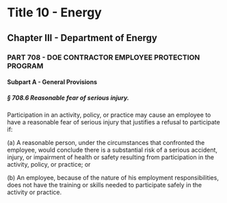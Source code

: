 
# Title 10 - Energy
## Chapter III - Department of Energy
### PART 708 - DOE CONTRACTOR EMPLOYEE PROTECTION PROGRAM
#### Subpart A - General Provisions
##### § 708.6 Reasonable fear of serious injury.

Participation in an activity, policy, or practice may cause an employee to have a reasonable fear of serious injury that justifies a refusal to participate if:

(a) A reasonable person, under the circumstances that confronted the employee, would conclude there is a substantial risk of a serious accident, injury, or impairment of health or safety resulting from participation in the activity, policy, or practice; or

(b) An employee, because of the nature of his employment responsibilities, does not have the training or skills needed to participate safely in the activity or practice.
